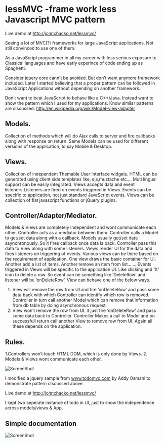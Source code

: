 lessMVC -frame work less Javascript MVC pattern
=================================================

Live demo at http://johnchacko.net/lessmvc/

Seeing a lot of MVC(?) frameworks for large JavaScript applications.
Not still convinced to use one of them.

As a JavaScript programmer in all my career with less serious exposure to Classical languages and have early experince of code ending up as Spaghetti.

Consider jquery core cann’t be avoided. But don’t want anymore framework included.
Later I started believing that a proper pattern can be followed in JavaScript Applications without depending on another framework.

Don’t want to beat JavaScript to behave like a C++/Java.
Instead want to show the pattern which I used for my applications.
Know similar patterns are discussed.
http://en.wikipedia.org/wiki/Model-view-adapter

Models.
-------
Collection of methods which will do Ajax calls to server and fire callbacks along with response on return.
Same Models can be used for different versions of the application, to say Mobile & Desktop.

Views.
-------
Collection of independent Themable User Interface widgets.
HTML can be generated using client side templates like, ejs,mustache etc….
Muti lingual support can be easily integrated.
Views accepts data and event listeners.Listeners are fired on events triggered in Views.
Events can be specific to application, not just standard JavaScript events.
Views can be collection of flat javascript functions or jQuery plugins.

Controller/Adapter/Mediator.
----------------------------
Models & Views are completely independent and wont communicate each other.
Controller acts as a mediator between them.
Controller calls a Model to get/set data along with a callback.
Models usually get/set data asynchronously.
So it fires callback once data is back.
Controller pass this data to View along with some listeners.
Views render UI for the data and fires listeners on triggering of events.
Various views can be there based on the requirement of application.
One view draws the basic container for UI.
Another add a list of items.
Another remove an item from list…….
Events triggered in Views will be specific to the application UI.
Like clicking and ‘X’ icon to delete a row.
So event can be something like ‘DeleteRow’ and listener will be ‘onDeleteRow’.
View can behave one of the below ways.

1. View will remove the row from UI and fire ‘onDeleteRow’ and pass some data back with which Controller can identify which row is removed.
Controller in turn call another Model which can remove that information from db table by doing asynchronous request.
2. View won’t remove the row from UI. It just fire ‘onDeleteRow’ and pass some data back to Controller.
Controller Makes a call to Model and on successfull return call another View to remove row from UI.
Again all these depends on the application.

Rules.
-------
1.Controllers won’t touch HTML DOM, which is only done by Views.
2. Models & Views wont communicate each other.

![ScreenShot](http://johnchacko.net/lessmvc/mvc.jpg) 

I modified a jquery sample from www.todomvc.com by Addy Osmani to demonstrate pattern discussed above.

Live demo at http://johnchacko.net/lessmvc/

I kept two seperate instance of todo in UI, just to show the independence across models/views & App.


Simple documentation
-------------------

![ScreenShot](http://johnchacko.net/lessmvc/mvc_doc.jpg) 